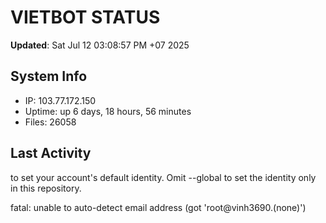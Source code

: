 # VIETBOT STATUS
**Updated**: Sat Jul 12 03:08:57 PM +07 2025

## System Info
- IP: 103.77.172.150
- Uptime: up 6 days, 18 hours, 56 minutes
- Files: 26058

## Last Activity

to set your account's default identity.
Omit --global to set the identity only in this repository.

fatal: unable to auto-detect email address (got 'root@vinh3690.(none)')
